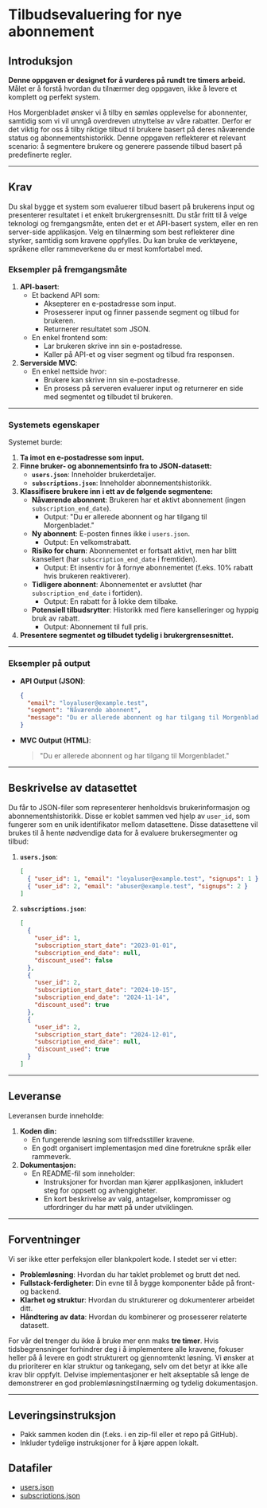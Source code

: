 # Tilbudsevaluering for nye abonnement

## Introduksjon

**Denne oppgaven er designet for å vurderes på rundt tre timers arbeid.** Målet er å forstå hvordan du tilnærmer deg oppgaven, ikke å levere et komplett og perfekt system.

Hos Morgenbladet ønsker vi å tilby en sømløs opplevelse for abonnenter, samtidig som vi vil unngå overdreven utnyttelse av våre rabatter. Derfor er det viktig for oss å tilby riktige tilbud til brukere basert på deres nåværende status og abonnementshistorikk. Denne oppgaven reflekterer et relevant scenario: å segmentere brukere og generere passende tilbud basert på predefinerte regler.

---

## Krav

Du skal bygge et system som evaluerer tilbud basert på brukerens input og presenterer resultatet i et enkelt brukergrensesnitt. Du står fritt til å velge teknologi og fremgangsmåte, enten det er et API-basert system, eller en ren server-side applikasjon. Velg en tilnærming som best reflekterer dine styrker, samtidig som kravene oppfylles. Du kan bruke de verktøyene, språkene eller rammeverkene du er mest komfortabel med.

### Eksempler på fremgangsmåte

1. **API-basert**:
   - Et backend API som:
     - Aksepterer en e-postadresse som input.
     - Prosesserer input og finner passende segment og tilbud for brukeren.
     - Returnerer resultatet som JSON.
   - En enkel frontend som:
     - Lar brukeren skrive inn sin e-postadresse.
     - Kaller på API-et og viser segment og tilbud fra responsen.
2. **Serverside MVC**:
   - En enkel nettside hvor:
     - Brukere kan skrive inn sin e-postadresse.
     - En prosess på serveren evaluerer input og returnerer en side med segmentet og tilbudet til brukeren.

---

### Systemets egenskaper

Systemet burde:

1. **Ta imot en e-postadresse som input.**
2. **Finne bruker- og abonnementsinfo fra to JSON-datasett:**
   - **`users.json`**: Inneholder brukerdetaljer.
   - **`subscriptions.json`**: Inneholder abonnementshistorikk.
3. **Klassifisere brukere inn i ett av de følgende segmentene:**
   - **Nåværende abonnent**: Brukeren har et aktivt abonnement (ingen `subscription_end_date`).
     - Output: "Du er allerede abonnent og har tilgang til Morgenbladet."
   - **Ny abonnent**: E-posten finnes ikke i `users.json`.
     - Output: En velkomstrabatt.
   - **Risiko for churn**: Abonnementet er fortsatt aktivt, men har blitt kansellert (har `subscription_end_date` i fremtiden).
     - Output: Et insentiv for å fornye abonnementet (f.eks. 10% rabatt hvis brukeren reaktiverer).
   - **Tidligere abonnent**: Abonnementet er avsluttet (har `subscription_end_date` i fortiden).
     - Output: En rabatt for å lokke dem tilbake.
   - **Potensiell tilbudsrytter**: Historikk med flere kanselleringer og hyppig bruk av rabatt.
     - Output: Abonnement til full pris.
4. **Presentere segmentet og tilbudet tydelig i brukergrensesnittet.**

---

### Eksempler på output

- **API Output (JSON)**:
  ```json
  {
    "email": "loyaluser@example.test",
    "segment": "Nåværende abonnent",
    "message": "Du er allerede abonnent og har tilgang til Morgenbladet."
  }
  ```
- **MVC Output (HTML)**:
  > "Du er allerede abonnent og har tilgang til Morgenbladet."

---

## Beskrivelse av datasettet

Du får to JSON-filer som representerer henholdsvis brukerinformasjon og abonnementshistorikk. Disse er koblet sammen ved hjelp av `user_id`, som fungerer som en unik identifikator mellom datasettene. Disse datasettene vil brukes til å hente nødvendige data for å evaluere brukersegmenter og tilbud:

1. **`users.json`**:

   ```json
   [
     { "user_id": 1, "email": "loyaluser@example.test", "signups": 1 },
     { "user_id": 2, "email": "abuser@example.test", "signups": 2 }
   ]
   ```

2. **`subscriptions.json`**:

   ```json
   [
     {
       "user_id": 1,
       "subscription_start_date": "2023-01-01",
       "subscription_end_date": null,
       "discount_used": false
     },
     {
       "user_id": 2,
       "subscription_start_date": "2024-10-15",
       "subscription_end_date": "2024-11-14",
       "discount_used": true
     },
     {
       "user_id": 2,
       "subscription_start_date": "2024-12-01",
       "subscription_end_date": null,
       "discount_used": true
     }
   ]
   ```

---

## Leveranse

Leveransen burde inneholde:

1. **Koden din:**
   - En fungerende løsning som tilfredsstiller kravene.
   - En godt organisert implementasjon med dine foretrukne språk eller rammeverk.
2. **Dokumentasjon:**
   - En README-fil som inneholder:
     - Instruksjoner for hvordan man kjører applikasjonen, inkludert steg for oppsett og avhengigheter.
     - En kort beskrivelse av valg, antagelser, kompromisser og utfordringer du har møtt på under utviklingen.

---

## Forventninger

Vi ser ikke etter perfeksjon eller blankpolert kode. I stedet ser vi etter:

- **Problemløsning**: Hvordan du har taklet problemet og brutt det ned.
- **Fullstack-ferdigheter**: Din evne til å bygge komponenter både på front- og backend.
- **Klarhet og struktur**: Hvordan du strukturerer og dokumenterer arbeidet ditt.
- **Håndtering av data**: Hvordan du kombinerer og prosesserer relaterte datasett.

For vår del trenger du ikke å bruke mer enn maks **tre timer**. Hvis tidsbegrensninger forhindrer deg i å implementere alle kravene, fokuser heller på å levere en godt strukturert og gjennomtenkt løsning. Vi ønsker at du prioriterer en klar struktur og tankegang, selv om det betyr at ikke alle krav blir oppfylt. Delvise implementasjoner er helt akseptable så lenge de demonstrerer en god problemløsningstilnærming og tydelig dokumentasjon.

---

## Leveringsinstruksjon

- Pakk sammen koden din (f.eks. i en zip-fil eller et repo på GitHub).
- Inkluder tydelige instruksjoner for å kjøre appen lokalt.

## Datafiler

- [users.json](https://github.com/Mentor-Medier/hiring/blob/main/tillegg/dynamisk-tilbud/users.json)
- [subscriptions.json](https://github.com/Mentor-Medier/hiring/blob/main/tillegg/dynamisk-tilbud/subscriptions.json)
